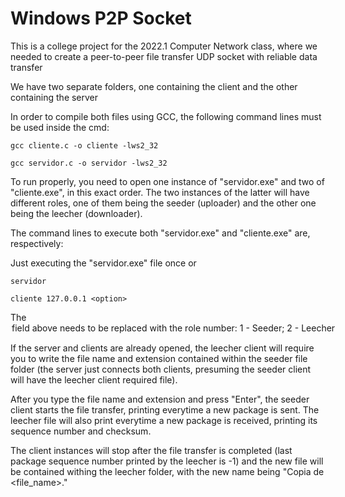 # Windows P2P Socket
This is a college project for the 2022.1 Computer Network class, where we needed to create a peer-to-peer file transfer UDP socket with reliable data transfer

We have two separate folders, one containing the client and the other containing the server

In order to compile both files using GCC, the following command lines must be used inside the cmd:

```
gcc cliente.c -o cliente -lws2_32
```
```
gcc servidor.c -o servidor -lws2_32
```

To run properly, you need to open one instance of "servidor.exe" and two of "cliente.exe", in this exact order. The two instances of the latter will have different roles, one of them being the seeder (uploader) and the other one being the leecher (downloader).

The command lines to execute both "servidor.exe" and "cliente.exe" are, respectively:

Just executing the "servidor.exe" file once or
```
servidor
```

```
cliente 127.0.0.1 <option>
```
The <option> field above needs to be replaced with the role number: 1 - Seeder; 2 - Leecher

If the server and clients are already opened, the leecher client will require you to write the file name and extension contained within the seeder file folder (the server just connects both clients, presuming the seeder client will have the leecher client required file).

After you type the file name and extension and press "Enter", the seeder client starts the file transfer, printing everytime a new package is sent. The leecher file will also print everytime a new package is received, printing its sequence number and checksum.

The client instances will stop after the file transfer is completed (last package sequence number printed by the leecher is -1) and the new file will be contained withing the leecher folder, with the new name being "Copia de <file_name>.<extension>"
